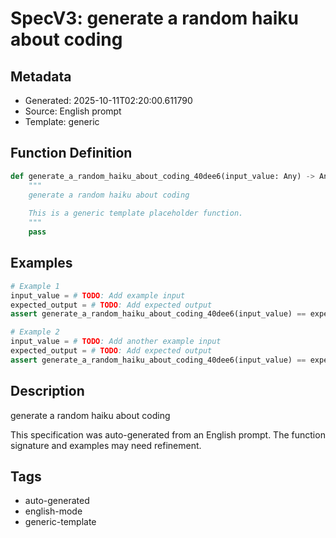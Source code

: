 # SpecV3: generate a random haiku about coding

## Metadata
- Generated: 2025-10-11T02:20:00.611790
- Source: English prompt
- Template: generic

## Function Definition

```python
def generate_a_random_haiku_about_coding_40dee6(input_value: Any) -> Any:
    """
    generate a random haiku about coding
    
    This is a generic template placeholder function.
    """
    pass
```

## Examples

```python
# Example 1
input_value = # TODO: Add example input
expected_output = # TODO: Add expected output
assert generate_a_random_haiku_about_coding_40dee6(input_value) == expected_output

# Example 2
input_value = # TODO: Add another example input
expected_output = # TODO: Add expected output
assert generate_a_random_haiku_about_coding_40dee6(input_value) == expected_output
```

## Description

generate a random haiku about coding

This specification was auto-generated from an English prompt. 
The function signature and examples may need refinement.

## Tags
- auto-generated
- english-mode
- generic-template
